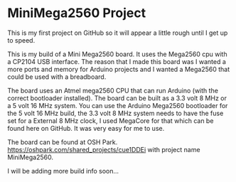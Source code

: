 # MiniMega2560 Project

This is my first project on GitHub so it will appear a little rough until I get up to speed.

This is my build of a Mini Mega2560 board. It uses the Mega2560 cpu with a CP2104 USB interface. The reason that I made this board was I wanted a more ports and memory for Arduino projects and I wanted a Mega2560 that could be used with a breadboard.

The board uses an Atmel mega2560 CPU that can run Arduino (with the correct bootloader installed).
The board can be built as a 3.3 volt 8 MHz or a 5 volt 16 MHz system.
You can use the Arduino Mega2560 bootloader for the 5 volt 16 MHz build, the 3.3 volt 8 MHz system needs to have the fuse set for a External 8 MHz clock, I used MegaCore for that which can be found here on GitHub. It was very easy for me to use.

The board can be found at OSH Park. https://oshpark.com/shared_projects/cue1DDEi with project name MiniMega2560.

I will be adding more build info soon...

